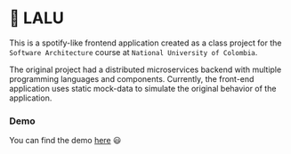 # 🎵 LALU

This is a spotify-like frontend application created as a class project for the ``Software Architecture`` course at ``National University of Colombia``.

The original project had a distributed microservices backend with multiple programming languages and components. Currently, the front-end application uses static mock-data to simulate the original behavior of the application.

### Demo
You can find the demo <a href="https://saacostam.github.io/lalu/#/" target="_blank">here</a> 😃
